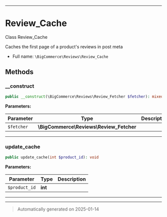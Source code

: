 ***

# Review_Cache

Class Review_Cache

Caches the first page of a product's reviews in post meta

* Full name: `\BigCommerce\Reviews\Review_Cache`




## Methods


### __construct



```php
public __construct(\BigCommerce\Reviews\Review_Fetcher $fetcher): mixed
```








**Parameters:**

| Parameter | Type | Description |
|-----------|------|-------------|
| `$fetcher` | **\BigCommerce\Reviews\Review_Fetcher** |  |





***

### update_cache



```php
public update_cache(int $product_id): void
```








**Parameters:**

| Parameter | Type | Description |
|-----------|------|-------------|
| `$product_id` | **int** |  |





***


***
> Automatically generated on 2025-01-14
